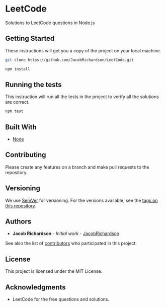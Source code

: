 # LeetCode

Solutions to LeetCode questions in Node.js

## Getting Started

These instructions will get you a copy of the project on your local machine.

```bash
git clone https://github.com/JacobRichardson/LeetCode.git
```

```bash
npm install
```

## Running the tests

This instruction will run all the tests in the project to verify all the solutions are correct.

```bash
npm test
```

## Built With

- [Node](https://nodejs.org/en/)

## Contributing

Please create any features on a branch and make pull requests to the repository.

## Versioning

We use [SemVer](http://semver.org/) for versioning. For the versions available, see the [tags on this repository](https://github.com/JacobRichardson/LeetCode.git).

## Authors

- **Jacob Richardson** - _Initial work_ - [JacobRichardson](https://github.com/JacobRichardson)

See also the list of [contributors](https://github.com/JacobRichardson/LeetCode/contributors) who participated in this project.

## License

This project is licensed under the MIT License.

## Acknowledgments

- LeetCode for the free questions and solutions.
